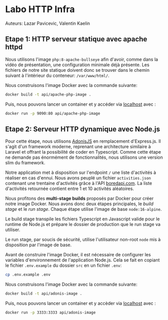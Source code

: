 # Labo HTTP Infra

Auteurs: Lazar Pavicevic, Valentin Kaelin

## Etape 1: HTTP serveur statique avec apache httpd

Nous utilisons l'image `php:8-apache-bullseye` afin d'avoir, comme dans la vidéo de présentation, une configuration minimale déjà présente.
Les fichiers de notre site statique doivent donc se trouver dans le chemin suivant à l'intérieur du conteneur: `/var/www/html/`.

Nous construisons l'image Docker avec la commande suivante:

```bash
docker build -t api/apache-php-image .
```

Puis, nous pouvons lancer un container et y accéder via [localhost](http://localhost:9090) avec :

```bash
docker run -p 9090:80 api/apache-php-image
```

## Etape 2: Serveur HTTP dynamique avec Node.js

Pour cette étape, nous utilisons [AdonisJS](https://adonisjs.com/) en remplacement d'Express.js. Il s'agit d'un framework moderne, reprenant une architecture similaire à Laravel et offrant la possibilité de coder en Typescript. Comme cette étape ne demande pas énormément de fonctionnalités, nous utilisons une version slim du framework.

Notre application met à disposition sur l'endpoint `/` une liste d'activités à réaliser en cas d'ennui. Nous avons peuplé un fichier `activities.json` contenant une trentaine d'activités grâce à l'API [boredapi.com](https://www.boredapi.com/).
La liste d'activités retournée contient entre 1 et 10 activités aléatoires.

Nous profitons des **multi-stage builds** proposés par Docker pour créer notre image Docker. Nous avons donc deux étapes principales, le _build stage_ et le _run stage_. Chaque étape utilise l'image de base `node:16-alpine`.

Le build stage transpile les fichiers Typescript en Javascript valide pour le runtime de Node.js et prépare le dossier de production que le run stage va utiliser.

Le run stage, par soucis de sécurité, utilise l'utilisateur non-root `node` mis à disposition par l'image de base.

Avant de construire l'image Docker, il est nécessaire de configurer les variables d'environnement de l'application Node.js. Cela se fait en copiant le fichier `.env.example` du dossier `src` en un fichier `.env`:

```bash
cp .env.example .env
```

Nous construisons l'image Docker avec la commande suivante:

```bash
docker build -t api/adonis-image .
```

Puis, nous pouvons lancer un container et y accèder via [localhost](http://localhost:3333) avec :

```bash
docker run -p 3333:3333 api/adonis-image
```
